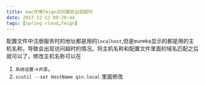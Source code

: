 ```yaml
---
title: mac环境feign访问服务出现超时
date: 2017-12-12 09:20:44
tags: [spring cloud,feign]
---
```


配置文件中注册服务时的地址都是用的`localhost`,但是eureka显示的都是用的主机名称，导致会出现访问超时的情况。将主机名称和配置文件里面的域名匹配之后就可以了。修改主机名称可以在
1. `系统设置`->`共享`。
2. `scutil --set HostName qin.local`
里面修改
